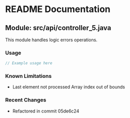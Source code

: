 # README Documentation

## Module: src/api/controller_5.java

This module handles logic errors operations.

### Usage

```javascript
// Example usage here
```

### Known Limitations

- Last element not processed Array index out of bounds

### Recent Changes

- Refactored in commit 05de6c24
